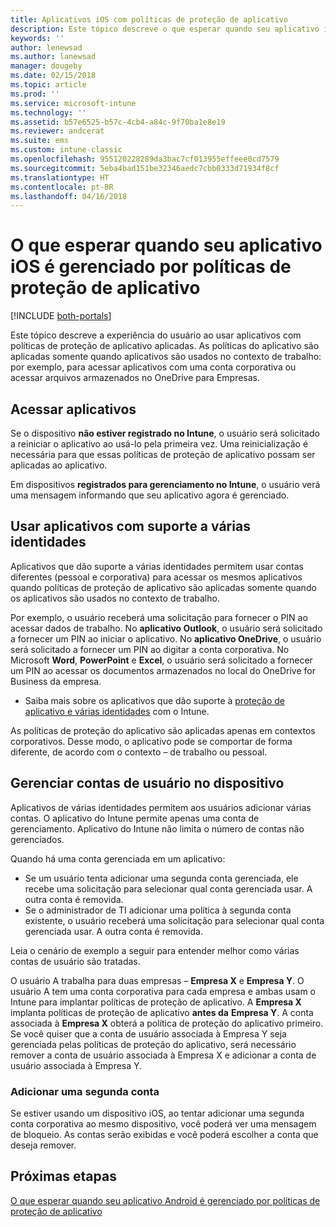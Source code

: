 ```yaml
---
title: Aplicativos iOS com políticas de proteção de aplicativo
description: Este tópico descreve o que esperar quando seu aplicativo iOS é gerenciado por políticas de proteção de aplicativo.
keywords: ''
author: lenewsad
ms.author: lanewsad
manager: dougeby
ms.date: 02/15/2018
ms.topic: article
ms.prod: ''
ms.service: microsoft-intune
ms.technology: ''
ms.assetid: b57e6525-b57c-4cb4-a84c-9f70ba1e8e19
ms.reviewer: andcerat
ms.suite: ems
ms.custom: intune-classic
ms.openlocfilehash: 955120228289da3bac7cf013955effeee0cd7579
ms.sourcegitcommit: 5eba4bad151be32346aedc7cbb0333d71934f8cf
ms.translationtype: HT
ms.contentlocale: pt-BR
ms.lasthandoff: 04/16/2018
---
```

# <a name="what-to-expect-when-your-ios-app-is-managed-by-app-protection-policies"></a>O que esperar quando seu aplicativo iOS é gerenciado por políticas de proteção de aplicativo

[!INCLUDE [both-portals](./includes/note-for-both-portals.md)]

 Este tópico descreve a experiência do usuário ao usar aplicativos com políticas de proteção de aplicativo aplicadas. As políticas do aplicativo são aplicadas somente quando aplicativos são usados no contexto de trabalho: por exemplo, para acessar aplicativos com uma conta corporativa ou acessar arquivos armazenados no OneDrive para Empresas.

##  <a name="access-apps"></a>Acessar aplicativos

Se o dispositivo **não estiver registrado no Intune**, o usuário será solicitado a reiniciar o aplicativo ao usá-lo pela primeira vez. Uma reinicialização é necessária para que essas políticas de proteção de aplicativo possam ser aplicadas ao aplicativo.

<!--- The following screenshot from the Skype app illustrates this restart request: --->


<!---  ![Screenshot of the iOS device showing PIN prompt](../media/appmanagement/iOS_AppPINPrompt.png) --->

Em dispositivos **registrados para gerenciamento no Intune**, o usuário verá uma mensagem informando que seu aplicativo agora é gerenciado.

##  <a name="use-apps-with-multi-identity-support"></a>Usar aplicativos com suporte a várias identidades

Aplicativos que dão suporte a várias identidades permitem usar contas diferentes (pessoal e corporativa) para acessar os mesmos aplicativos quando políticas de proteção de aplicativo são aplicadas somente quando os aplicativos são usados no contexto de trabalho.  

Por exemplo, o usuário receberá uma solicitação para fornecer o PIN ao acessar dados de trabalho. No **aplicativo Outlook**, o usuário será solicitado a fornecer um PIN ao iniciar o aplicativo. No **aplicativo OneDrive**, o usuário será solicitado a fornecer um PIN ao digitar a conta corporativa.  No Microsoft **Word**, **PowerPoint** e **Excel**, o usuário será solicitado a fornecer um PIN ao acessar os documentos armazenados no local do OneDrive for Business da empresa.

- Saiba mais sobre os aplicativos que dão suporte à [proteção de aplicativo e várias identidades](https://www.microsoft.com/cloud-platform/microsoft-intune-apps) com o Intune.

As políticas de proteção do aplicativo são aplicadas apenas em contextos corporativos. Desse modo, o aplicativo pode se comportar de forma diferente, de acordo com o contexto – de trabalho ou pessoal.

##  <a name="manage-user-accounts-on-the-device"></a>Gerenciar contas de usuário no dispositivo

Aplicativos de várias identidades permitem aos usuários adicionar várias contas.  O aplicativo do Intune permite apenas uma conta de gerenciamento.  Aplicativo do Intune não limita o número de contas não gerenciados.

Quando há uma conta gerenciada em um aplicativo:
*   Se um usuário tenta adicionar uma segunda conta gerenciada, ele recebe uma solicitação para selecionar qual conta gerenciada usar.  A outra conta é removida.
*   Se o administrador de TI adicionar uma política à segunda conta existente, o usuário receberá uma solicitação para selecionar qual conta gerenciada usar.  A outra conta é removida.

Leia o cenário de exemplo a seguir para entender melhor como várias contas de usuário são tratadas.

O usuário A trabalha para duas empresas – **Empresa X** e **Empresa Y**. O usuário A tem uma conta corporativa para cada empresa e ambas usam o Intune para implantar políticas de proteção de aplicativo. A **Empresa X** implanta políticas de proteção de aplicativo **antes da** **Empresa Y**. A conta associada à **Empresa X** obterá a política de proteção do aplicativo primeiro. Se você quiser que a conta de usuário associada à Empresa Y seja gerenciada pelas políticas de proteção do aplicativo, será necessário remover a conta de usuário associada à Empresa X e adicionar a conta de usuário associada à Empresa Y.

### <a name="add-a-second-account"></a>Adicionar uma segunda conta

Se estiver usando um dispositivo iOS, ao tentar adicionar uma segunda conta corporativa ao mesmo dispositivo, você poderá ver uma mensagem de bloqueio. As contas serão exibidas e você poderá escolher a conta que deseja remover.

## <a name="next-steps"></a>Próximas etapas
[O que esperar quando seu aplicativo Android é gerenciado por políticas de proteção de aplicativo](end-user-mam-apps-android.md)
